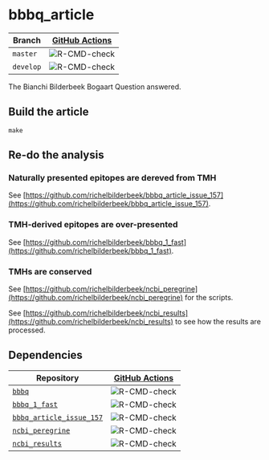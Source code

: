 # bbbq_article

Branch   |[GitHub Actions](https://github.com/richelbilderbeek/bbbq_article/actions)                                     
---------|--------------------------------------------------------------------------------------------------
`master` |![R-CMD-check](https://github.com/richelbilderbeek/bbbq_article/workflows/R-CMD-check/badge.svg?branch=master) 
`develop`|![R-CMD-check](https://github.com/richelbilderbeek/bbbq_article/workflows/R-CMD-check/badge.svg?branch=develop)

The Bianchi  Bilderbeek Bogaart Question answered.

## Build the article

```
make
```

## Re-do the analysis

### Naturally presented epitopes are dereved from TMH

See [https://github.com/richelbilderbeek/bbbq_article_issue_157](https://github.com/richelbilderbeek/bbbq_article_issue_157).

### TMH-derived epitopes are over-presented

See [https://github.com/richelbilderbeek/bbbq_1_fast](https://github.com/richelbilderbeek/bbbq_1_fast).

### TMHs are conserved

See [https://github.com/richelbilderbeek/ncbi_peregrine](https://github.com/richelbilderbeek/ncbi_peregrine) for the scripts.

See [https://github.com/richelbilderbeek/ncbi_results](https://github.com/richelbilderbeek/ncbi_results) to see how the results are processed.

## Dependencies

Repository                                                                            |[GitHub Actions](https://github.com/informalr/informalr/actions)                                                         
--------------------------------------------------------------------------------------|-------------------------------------------------------------------------------------------------------------------------
[`bbbq`](https://github.com/richelbilderbeek/bbbq)                                    |![R-CMD-check](https://github.com/richelbilderbeek/bbbq/workflows/R-CMD-check/badge.svg?branch=master)                   
[`bbbq_1_fast`](https://github.com/richelbilderbeek/bbbq_1_fast)                      |![R-CMD-check](https://github.com/richelbilderbeek/bbbq_1_fast/workflows/R-CMD-check/badge.svg?branch=master)            
[`bbbq_article_issue_157`](https://github.com/richelbilderbeek/bbbq_article_issue_157)|![R-CMD-check](https://github.com/richelbilderbeek/bbbq_article_issue_157/workflows/R-CMD-check/badge.svg?branch=master) 
[`ncbi_peregrine`](https://github.com/richelbilderbeek/ncbi_peregrine)                |![R-CMD-check](https://github.com/richelbilderbeek/ncbi_peregrine/workflows/R-CMD-check/badge.svg?branch=master)         
[`ncbi_results`](https://github.com/richelbilderbeek/ncbi_results)                    |![R-CMD-check](https://github.com/richelbilderbeek/ncbi_results/workflows/R-CMD-check/badge.svg?branch=master)           

